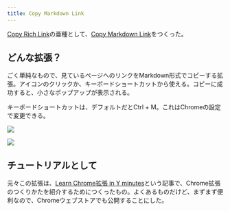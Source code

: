 ```yaml
---
title: Copy Markdown Link
---
```

[Copy Rich Link](https://chrome.google.com/webstore/detail/copy-rich-link/hikiamlgpdcabppakpmemaofmkgknpea)の亜種として、[Copy Markdown Link](https://chrome.google.com/webstore/detail/copy-markdown-link/gkceaaphhbeanfciglgpffnncfpipjpa)をつくった。

どんな拡張？
------

ごく単純なもので、見ているページへのリンクをMarkdown形式でコピーする拡張。アイコンのクリックか、キーボードショートカットから使える。コピーに成功すると、小さなポップアップが表示される。

キーボードショートカットは、デフォルトだとCtrl + M。これはChromeの設定で変更できる。

![](https://lh6.googleusercontent.com/M_0FZqybYPh8H8FB1WLxr_OcA-HF5Q6j6i4QnafspaWchQcF2h1mMun_qWvSVv5hRcWoerBfMKRQrFeeNB3CySgvw3hPSywo2gF3qSsKqkgkQORSbbek7JD8S4Cjj9F0KFqsHasrQIb2KbRF3sLFcg)

![](https://lh6.googleusercontent.com/QMBblo26_O7D-N_YK5OXwkgHRWE2hdeRk2_xCOy3Mb4y7f0W7MneiL0ZnV1YZAUd0kTcjIcyxcCPahVLfr1YYrV8zm6Wi4lA2yj9uHQ9Qc0-JC0MFbx0baIAa98-mXci6ZW8Oqy3Rt1FpiDUi_9lgw)

チュートリアルとして
----------

元々この拡張は、[Learn Chrome拡張 in Y minutes](https://r7kamura.com/articles/2022-05-18-learn-chrome-extention-in-y-minutes)という記事で、Chrome拡張のつくりかたを紹介するためにつくったもの。よくあるものだけど、まずまず便利なので、Chromeウェブストアでも公開することにした。

